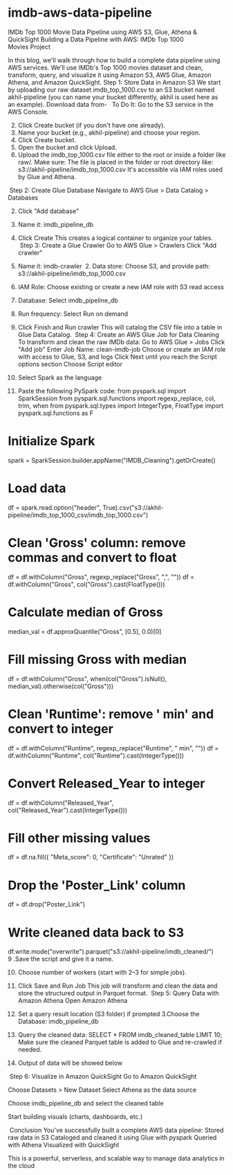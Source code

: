 # imdb-aws-data-pipeline
IMDb Top 1000 Movie Data Pipeline using AWS S3, Glue, Athena &amp; QuickSight
Building a Data Pipeline with AWS: IMDb Top 1000 Movies Project

In this blog, we'll walk through how to build a complete data pipeline using AWS services. We'll use IMDb's Top 1000 movies dataset and clean, transform, query, and visualize it using Amazon S3, AWS Glue, Amazon Athena, and Amazon QuickSight.
Step 1: Store Data in Amazon S3
We start by uploading our raw dataset imdb_top_1000.csv to an S3 bucket named akhil-pipeline (you can name your bucket differently, akhil is used here as an example).
Download data from- 
 To Do It:
Go to the S3 service in the AWS Console.

2. Click Create bucket (if you don't have one already).
3. Name your bucket (e.g., akhil-pipeline) and choose your region.
4. Click Create bucket.
5. Open the bucket and click Upload.
6. Upload the imdb_top_1000.csv file either to the root or inside a folder like raw/.
Make sure:
The file is placed in the folder or root directory like: s3://akhil-pipeline/imdb_top_1000.csv
It's accessible via IAM roles used by Glue and Athena.

 Step 2: Create Glue Database
Navigate to AWS Glue > Data Catalog > Databases

2. Click "Add database"
3. Name it: imdb_pipeline_db
4. Click Create
This creates a logical container to organize your tables.
 Step 3: Create a Glue Crawler
Go to AWS Glue > Crawlers
Click "Add crawler"

3. Name it: imdb-crawler
 2. Data store: Choose S3, and provide path: s3://akhil-pipeline/imdb_top_1000.csv
3. IAM Role: Choose existing or create a new IAM role with S3 read access
4. Database: Select imdb_pipeline_db
5. Run frequency: Select Run on demand
6. Click Finish and Run crawler
This will catalog the CSV file into a table in Glue Data Catalog.
️ Step 4: Create an AWS Glue Job for Data Cleaning
To transform and clean the raw IMDb data:
Go to AWS Glue > Jobs
Click "Add job"
Enter Job Name: clean-imdb-job
Choose or create an IAM role with access to Glue, S3, and logs
Click Next until you reach the Script options section
Choose Script editor

7. Select Spark as the language
8. Paste the following PySpark code:
from pyspark.sql import SparkSession
from pyspark.sql.functions import regexp_replace, col, trim, when
from pyspark.sql.types import IntegerType, FloatType
import pyspark.sql.functions as F
# Initialize Spark
spark = SparkSession.builder.appName("IMDB_Cleaning").getOrCreate()
# Load data
df = spark.read.option("header", True).csv("s3://akhil-pipeline/imdb_top_1000_csv/imdb_top_1000.csv")
# Clean 'Gross' column: remove commas and convert to float
df = df.withColumn("Gross", regexp_replace("Gross", ",", ""))
df = df.withColumn("Gross", col("Gross").cast(FloatType()))
# Calculate median of Gross
median_val = df.approxQuantile("Gross", [0.5], 0.0)[0]
# Fill missing Gross with median
df = df.withColumn("Gross", when(col("Gross").isNull(), median_val).otherwise(col("Gross")))
# Clean 'Runtime': remove ' min' and convert to integer
df = df.withColumn("Runtime", regexp_replace("Runtime", " min", ""))
df = df.withColumn("Runtime", col("Runtime").cast(IntegerType()))
# Convert Released_Year to integer
df = df.withColumn("Released_Year", col("Released_Year").cast(IntegerType()))
# Fill other missing values
df = df.na.fill({
    "Meta_score": 0,
    "Certificate": "Unrated"
})
# Drop the 'Poster_Link' column
df = df.drop("Poster_Link")
# Write cleaned data back to S3
df.write.mode("overwrite").parquet("s3://akhil-pipeline/imdb_cleaned/")
9 .Save the script and give it a name.

10. Choose number of workers (start with 2–3 for simple jobs).
11. Click Save and Run Job
This job will transform and clean the data and store the structured output in Parquet format.
 Step 5: Query Data with Amazon Athena
Open Amazon Athena

2. Set a query result location (S3 folder) if prompted
3.Choose the Database: imdb_pipeline_db
4. Query the cleaned data:
SELECT * FROM imdb_cleaned_table LIMIT 10;
Make sure the cleaned Parquet table is added to Glue and re-crawled if needed.
5. Output of data will be showed below

 Step 6: Visualize in Amazon QuickSight
Go to Amazon QuickSight

Choose Datasets > New Dataset
Select Athena as the data source

Choose imdb_pipeline_db and select the cleaned table

Start building visuals (charts, dashboards, etc.)

 Conclusion
You've successfully built a complete AWS data pipeline:
Stored raw data in S3
Cataloged and cleaned it using Glue with pyspark
Queried with Athena
Visualized with QuickSight

This is a powerful, serverless, and scalable way to manage data analytics in the cloud
